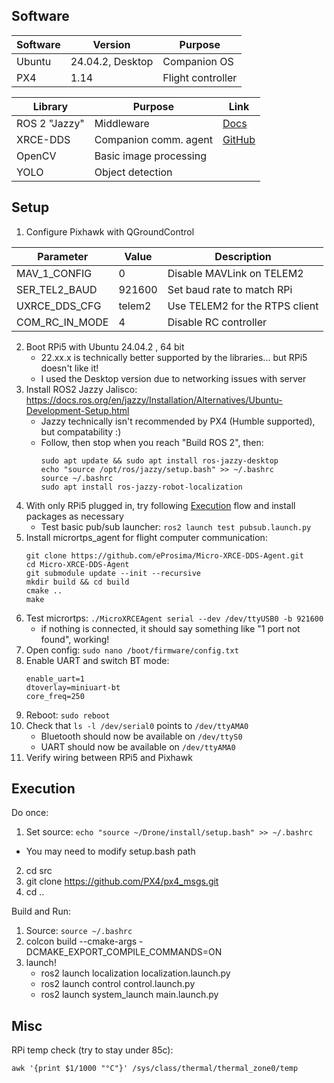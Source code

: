 ## Software
| Software   |Version           | Purpose             |
|------------|------------------|---------------------|
| Ubuntu     | 24.04.2, Desktop | Companion OS        |
| PX4        | 1.14             | Flight controller   |

| Library       | Purpose                 | Link                                                                      |
|---------------|-------------------------|---------------------------------------------------------------------------|
| ROS 2 "Jazzy" | Middleware              | [Docs](https://docs.ros.org/en/jazzy/Releases/Release-Jazzy-Jalisco.html) |
| XRCE-DDS      | Companion comm. agent   | [GitHub](https://github.com/eProsima/Micro-XRCE-DDS-Agent)                |
| OpenCV        | Basic image processing  |
| YOLO          | Object detection        |

## Setup
1. Configure Pixhawk with QGroundControl

  |Parameter       | Value  |	Description                     |
  |-----           |-----   |-----                            |
  | MAV_1_CONFIG   | 0      | Disable MAVLink on TELEM2       |
  | SER_TEL2_BAUD  | 921600 |	Set baud rate to match RPi      |
  | UXRCE_DDS_CFG  | telem2 |	Use TELEM2 for the RTPS client  |
  | COM_RC_IN_MODE | 4      | Disable RC controller           |

2. Boot RPi5 with Ubuntu 24.04.2 , 64 bit
    - 22.xx.x is technically better supported by the libraries... but RPi5 doesn't like it!
    - I used the Desktop version due to networking issues with server
2. Install ROS2 Jazzy Jalisco: https://docs.ros.org/en/jazzy/Installation/Alternatives/Ubuntu-Development-Setup.html
    - Jazzy technically isn't recommended by PX4 (Humble supported), but compatability :)
    - Follow, then stop when you reach "Build ROS 2", then: 
      ```
      sudo apt update && sudo apt install ros-jazzy-desktop
      echo "source /opt/ros/jazzy/setup.bash" >> ~/.bashrc
      source ~/.bashrc
      sudo apt install ros-jazzy-robot-localization
      ```
3. With only RPi5 plugged in, try following [Execution](#Execution) flow and install packages as necessary 
    - Test basic pub/sub launcher: ```ros2 launch test pubsub.launch.py```
4. Install micrortps_agent for flight computer communication:
    ```
    git clone https://github.com/eProsima/Micro-XRCE-DDS-Agent.git
    cd Micro-XRCE-DDS-Agent
    git submodule update --init --recursive
    mkdir build && cd build
    cmake ..
    make
    ```
5. Test micrortps: ```./MicroXRCEAgent serial --dev /dev/ttyUSB0 -b 921600```
    - if nothing is connected, it should say something like "1 port not found", working!
6. Open config: ```sudo nano /boot/firmware/config.txt```
7. Enable UART and switch BT mode: 
    ```
    enable_uart=1
    dtoverlay=miniuart-bt
    core_freq=250
    ```
8. Reboot: ```sudo reboot```
9. Check that ```ls -l /dev/serial0``` points to ```/dev/ttyAMA0```
    - Bluetooth should now be available on ```/dev/ttyS0```
    - UART should now be available on ```/dev/ttyAMA0```
10. Verify wiring between RPi5 and Pixhawk

## Execution
Do once:
1. Set source:  ```echo "source ~/Drone/install/setup.bash" >> ~/.bashrc```
  - You may need to modify setup.bash path
2. cd src
3. git clone https://github.com/PX4/px4_msgs.git
4. cd ..

Build and Run:
1. Source: ```source ~/.bashrc```
2. colcon build --cmake-args -DCMAKE_EXPORT_COMPILE_COMMANDS=ON
3. launch!
     - ros2 launch localization localization.launch.py
     - ros2 launch control control.launch.py
     - ros2 launch system_launch main.launch.py

## Misc
RPi temp check (try to stay under 85c):
```
awk '{print $1/1000 "°C"}' /sys/class/thermal/thermal_zone0/temp
```
